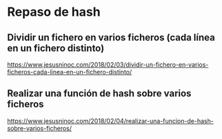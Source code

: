 # Repaso de hash

## Dividir un fichero en varios ficheros (cada línea en un fichero distinto)
https://www.jesusninoc.com/2018/02/03/dividir-un-fichero-en-varios-ficheros-cada-linea-en-un-fichero-distinto/

## Realizar una función de hash sobre varios ficheros
https://www.jesusninoc.com/2018/02/04/realizar-una-funcion-de-hash-sobre-varios-ficheros/
